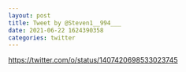 ```yaml
--- 
layout: post 
title: Tweet by @Steven1__994___ 
date: 2021-06-22 1624390358 
categories: twitter 
--- 
```

https://twitter.com/o/status/1407420698533023745